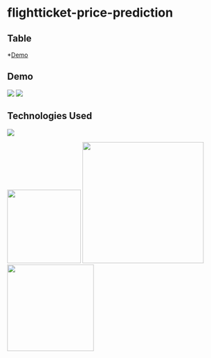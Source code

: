 # flightticket-price-prediction

## Table
  *[Demo](#demo)


## Demo
[![](https://i.imgur.com/AliS4eh.jpg)](https://flightticket-price-prediction.herokuapp.com/)
[![](https://i.imgur.com/B3C4JuB.jpg)](https://flightticket-price-prediction.herokuapp.com/)

## Technologies Used

![](https://forthebadge.com/images/badges/made-with-python.svg)

[<img target="_blank" src="https://flask.palletsprojects.com/en/1.1.x/_images/flask-logo.png" width=170>](https://flask.palletsprojects.com/en/1.1.x/) [<img target="_blank" src="https://number1.co.za/wp-content/uploads/2017/10/gunicorn_logo-300x85.png" width=280>](https://gunicorn.org) [<img target="_blank" src="https://scikit-learn.org/stable/_static/scikit-learn-logo-small.png" width=200>](https://scikit-learn.org/stable/) 
